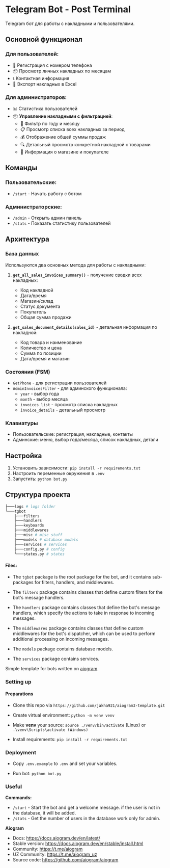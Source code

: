 # Telegram Bot - Post Terminal

Telegram бот для работы с накладными и пользователями.

## Основной функционал

### Для пользователей:
- 📝 Регистрация с номером телефона
- 📦 Просмотр личных накладных по месяцам
- 📞 Контактная информация
- 📄 Экспорт накладных в Excel

### Для администраторов:
- 📊 Статистика пользователей  
- 📦 **Управление накладными с фильтрацией**:
  - 📅 Фильтр по году и месяцу
  - 📋 Просмотр списка всех накладных за период
  - 💰 Отображение общей суммы продаж
  - 🔍 Детальный просмотр конкретной накладной с товарами
  - 🏪 Информация о магазине и покупателе

## Команды

### Пользовательские:
- `/start` - Начать работу с ботом

### Администраторские:
- `/admin` - Открыть админ панель
- `/stats` - Показать статистику пользователей

## Архитектура

### База данных
Используются два основных метода для работы с накладными:

1. **`get_all_sales_invoices_summary()`** - получение сводки всех накладных:
   - Код накладной
   - Дата/время
   - Магазин/склад  
   - Статус документа
   - Покупатель
   - Общая сумма продажи

2. **`get_sales_document_details(sales_id)`** - детальная информация по накладной:
   - Код товара и наименование
   - Количество и цена
   - Сумма по позиции
   - Дата/время и магазин

### Состояния (FSM)
- `GetPhone` - для регистрации пользователей
- `AdminInvoicesFilter` - для админского функционала:
  - `year` - выбор года
  - `month` - выбор месяца  
  - `invoices_list` - просмотр списка накладных
  - `invoice_details` - детальный просмотр

### Клавиатуры
- Пользовательские: регистрация, накладные, контакты
- Админские: меню, выбор года/месяца, список накладных, детали

## Настройка

1. Установить зависимости: `pip install -r requirements.txt`
2. Настроить переменные окружения в `.env`
3. Запустить: `python bot.py`

## Структура проекта

```bash
├───logs # logs folder
└───tgbot
    ├───filters
    ├───handlers
    ├───keyboards
    ├───middlewares
    ├───misc # misc stuff
    ├───models # database models
    ├───services # services
    ├───config.py # config
    └───states.py # states
```


#### Files:

* The `tgbot` package is the root package for the bot, and it contains sub-packages for filters, handlers, and middlewares.

* The `filters` package contains classes that define custom filters for the bot's message handlers.

* The `handlers` package contains classes that define the bot's message handlers, which specify the actions to take in response to incoming messages.

* The `middlewares` package contains classes that define custom middlewares for the bot's dispatcher, which can be used to perform additional processing on incoming messages.

* The `models` package contains database models.

* The `services` package contains services.


Simple template for bots written on [aiogram](https://github.com/aiogram/aiogram).

### Setting up


#### Preparations

* Clone this repo via `https://github.com/jakha921/aiogram3-template.git`

* Create virtual environment: `python -m venv venv`
* Make **venv** your source: `source ./venv/bin/activate` (Linux) or `.\venv\Scripts\activate (Windows)`
* Install requirements: `pip install -r requirements.txt`


### Deployment

* Copy `.env.example` to `.env` and set your variables.

* Run bot: `python bot.py`


### Useful

**Commands:**
* `/start` - Start the bot and get a welcome message. if the user is not in the database, it will be added.
* `/stats` - Get the number of users in the database work only for admin.

**Aiogram**

* Docs: https://docs.aiogram.dev/en/latest/
* Stable version: https://docs.aiogram.dev/en/stable/install.html
* Community: https://t.me/aiogram
* UZ Community: https://t.me/aiogram_uz
* Source code: https://github.com/aiogram/aiogram



